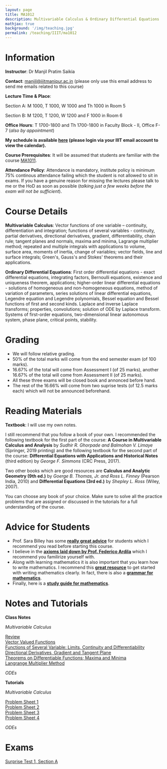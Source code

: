 ```yaml
---
layout: page
title: MA1012
description: Multivariable Calculus & Ordinary Differential Equations
mathjax: true
background: '/img/teaching.jpg'
permalink: /teaching/IIIT/ma1012
---
```


# Information

**Instructor**: Dr Manjil Pratim Saikia

**Contact**: manjil@iiitmanipur.ac.in (please only use this email address to send me emails related to this course)

**Lecture Time & Place**: 

Section A: M 1000, T 1000, W 1000 and Th 1000 in Room 5

Section B: M 1200, T 1200, W 1200 and F 1000 in Room 6

**Office Hours**: T 1700-1800 and Th 1700-1800 in Faculty Block - II, Office F-7 (*also by appointment*)

**My schedule is available [here](https://calendar.google.com/calendar/u/4?cid=bWFuamlsQGlpaXRtYW5pcHVyLmFjLmlu) (please login via your IIIT email account to view the calendar).**

**Course Prerequisites**: It will be assumed that students are familiar with the course [MA1011](/teaching/IIIT/ma1011).

**Attendance Policy**: Attendance is mandatory, institute policy is minimum 75% continous attendance failing which the student is not allowed to sit in exams. If you have a genuine reason for missing the lectures please talk to me or the HoD as soon as possible (*talking just a few weeks before the exam will not be sufficient*).

# Course Details

**Multivariable Calculus**: Vector functions of one variable – continuity, differentiation and integration; functions
of several variables - continuity, partial derivatives, directional derivatives, gradient, differentiability, chain rule;
tangent planes and normals, maxima and minima, Lagrange multiplier method; repeated and multiple integrals
with applications to volume, surface area, moments of inertia, change of variables; vector fields, line and surface
integrals; Green's, Gauss's and Stokes' theorems and their applications.

**Ordinary Differential Equations**: First order differential equations - exact differential equations, integrating
factors, Bernoulli equations, existence and uniqueness theorem, applications; higher-order linear differential
equations - solutions of homogeneous and non-homogeneous equations, method of variation of parameters,
series solutions of linear differential equations, Legendre equation and Legendre polynomials, Bessel equation
and Bessel functions of first and second kinds. Laplace and inverse Laplace transforms; properties, convolutions;
solution of ODE by Laplace transform. Systems of first-order equations, two-dimensional linear autonomous
system, phase plane, critical points, stability.

# Grading

* We will follow relative grading. 
* 50% of the total marks will come from the end semester exam (of 100 marks). 
* 16.67% of the total will come from Assessment I (of 25 marks), another 16.67% of the total will come from Assessment II (of 25 marks). 
* All these three exams will be closed book and annonced before hand. 
* The rest of the 16.66% will come from two suprise tests (of 12.5 marks each) which will not be announced beforehand.

# Reading Materials

**Textbook**:  I will use my own notes. 

I still recommend that you follow a book of your own. I recommended  the following textbook for the first part of the course: **A Course in Multivariable Calculus and Analysis** by *Sudhir R. Ghorpade and Balmohan V. Limaye* (Springer, 2019 printing) and the following textbook for the second part of the course: **Differential Equations with Applications and Historical Notes** (third edition) by *George F. Simmons* (CRC Press, 2017).

Two other books which are good resources are **Calculus and Analytic Geometry (9th ed.)** by *Goerge B. Thomas, Jr. and Ross L. Finney* (Pearson India, 2010) and **Differential Equations (3rd ed.)** by *Shepley L. Ross* (Wiley, 2007).

You can choose any book of your choice. Make sure to solve all the practice problems that are assigned or discussed in the tutorials for a full understanding of the course.

# Advice for Students

* Prof. Sara Billey has some [__really great advice__](https://sites.math.washington.edu/~billey/advice/) for students which I recommend you read before starting this course. 
* I believe in the [__axioms laid down by Prof. Federico Ardila__](http://fardila.com) which I recommend you familirize yourself with. 
* Along with learning mathematics it is also important that you learn how to write mathematics. I recommend this [__great resource__](https://jmlr.csail.mit.edu/reviewing-papers/knuth_mathematical_writing.pdf) to get started with writing mathematics clearly. In fact, there is also a [__grammar for mathematics__](https://faculty.math.illinois.edu/~west/grammar.html).
* Finally, here is a [__study guide for mathematics__](https://www.math.utah.edu/%7Ealfeld/math.html).

# Notes and Tutorials

**Class Notes**

*Multivariable Calculus*

[Review](/teaching/IIIT/MA1012/review.pdf)  
[Vector Valued Functions](/teaching/IIIT/MA1012/vec.pdf)  
[Functions of Several Variable: Limits, Continuity and Differentiability](/teaching/IIIT/MA1012/func.pdf)  
[Directional Derivatives, Gradient and Tangent Plane](/teaching/IIIT/MA1012/dirn.pdf)  
[Theorems on Differentiable Functions; Maxima and Minima](/teaching/IIIT/MA1012/thm-diff.pdf)  
[Langrange Multiplier Method](/teaching/IIIT/MA1012/lang.pdf)  

*ODEs*

**Tutorials**

*Multivariable Calculus*

[Problem Sheet 1](/teaching/IIIT/MA1012/sheet-1.pdf)  
[Problem Sheet 2](/teaching/IIIT/MA1012/sheet_2.pdf)  
[Problem Sheet 3](/teaching/IIIT/MA1012/sheet_3.pdf)  
[Problem Sheet 4](/teaching/IIIT/MA1012/sheet_4.pdf)  

*ODEs*

# Exams

[Surprise Test 1, Section A](/teaching/IIIT/MA1012/surprise-1.pdf)  

